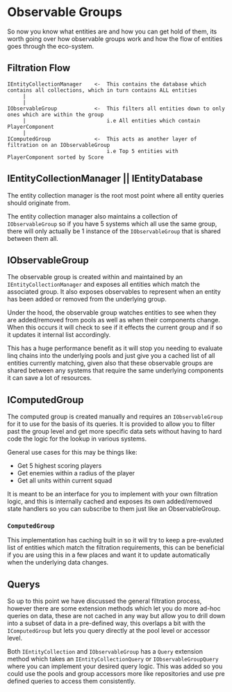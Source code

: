 # Observable Groups

So now you know what entities are and how you can get hold of them, its worth going over how observable groups work and how the flow of entities goes through the eco-system.

## Filtration Flow

```
IEntityCollectionManager	<-  This contains the database which contains all collections, which in turn contains ALL entities
     |
     |
IObservableGroup      		<-  This filters all entities down to only ones which are within the group
     |                    		i.e All entities which contain PlayerComponent
     |
IComputedGroup        		<-  This acts as another layer of filtration on an IObservableGroup
                          		i.e Top 5 entities with PlayerComponent sorted by Score
```

## IEntityCollectionManager || IEntityDatabase

The entity collection manager is the root most point where all entity queries should originate from.

The entity collection manager also maintains a collection of `IObservableGroup` so if you have 5 systems which all use the same group, there will only actually be 1 instance of the `IObservableGroup` that is shared between them all. 

## IObservableGroup

The observable group is created within and maintained by an `IEntityCollectionManager` and exposes all entities which match the associated group. It also exposes observables to represent when an entity has been added or removed from the underlying group.

Under the hood, the observable group watches entities to see when they are added/removed from pools as well as when their components change. When this occurs it will check to see if it effects the current group and if so it updates it internal list accordingly.

This has a huge performance benefit as it will stop you needing to evaluate linq chains into the underlying pools and just give you a cached list of all entities currently matching, given also that these observable groups are shared between any systems that require the same underlying components it can save a lot of resources.

## IComputedGroup

The computed group is created manually and requires an `IObservableGroup` for it to use for the basis of its queries. It is provided to allow you to filter past the group level and get more specific data sets without having to hard code the logic for the lookup in various systems.

General use cases for this may be things like:

- Get 5 highest scoring players
- Get enemies within a radius of the player
- Get all units within current squad

It is meant to be an interface for you to implement with your own filtration logic, and this is internally cached and exposes its own added/removed state handlers so you can subscribe to them just like an ObservableGroup.

### `ComputedGroup`

This implementation has caching built in so it will try to keep a pre-evaluted list of entities which match the filtration requirements, this can be beneficial if you are using this in a few places and want it to update automatically when the underlying data changes.

## Querys

So up to this point we have discussed the general filtration process, however there are some extension methods which let you do more ad-hoc queries on data, these are not cached in any way but allow you to drill down into a subset of data in a pre-defined way, this overlaps a bit with the `IComputedGroup` but lets you query directly at the pool level or accessor level.

Both `IEntityCollection` and `IObservableGroup` has a `Query` extension method which takes an `IEntityCollectionQuery` or `IObservableGroupQuery` where you can implement your desired query logic. This was added so you could use the pools and group accessors more like repositories and use pre defined queries to access them consistently.